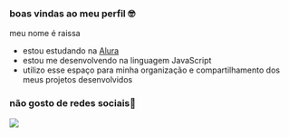 ### boas vindas ao meu perfil 🤓

meu nome é raissa

- estou estudando na [Alura](https://www.alura.com.br)
- estou me desenvolvendo na linguagem JavaScript
- utilizo esse espaço para minha organização e compartilhamento dos meus projetos desenvolvidos

### não gosto de redes sociais🖤

![](https://media1.tenor.com/m/JDlLttYjH70AAAAd/geto-geto-suguru.gif)
